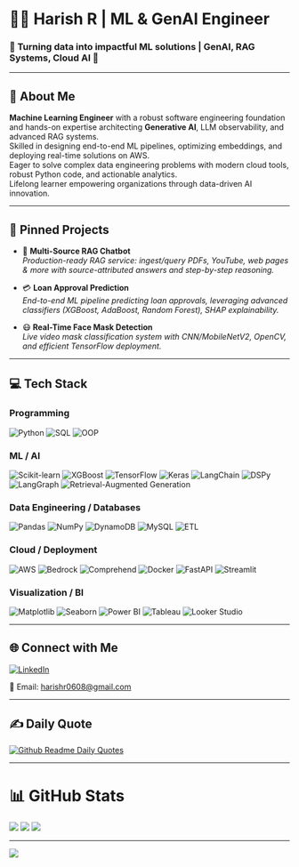 # 👨‍💻 Harish R | ML & GenAI Engineer

### 🔗 Turning data into impactful ML solutions | GenAI, RAG Systems, Cloud AI 🚀

---

## 💫 About Me

**Machine Learning Engineer** with a robust software engineering foundation and hands-on expertise architecting **Generative AI**, LLM observability, and advanced RAG systems.  
Skilled in designing end-to-end ML pipelines, optimizing embeddings, and deploying real-time solutions on AWS.  
Eager to solve complex data engineering problems with modern cloud tools, robust Python code, and actionable analytics.  
Lifelong learner empowering organizations through data-driven AI innovation.

---

## 📌 Pinned Projects

- 🧠 **Multi-Source RAG Chatbot**  
  *Production-ready RAG service: ingest/query PDFs, YouTube, web pages & more with source-attributed answers and step-by-step reasoning.*

- 💳 **Loan Approval Prediction**  
  *End-to-end ML pipeline predicting loan approvals, leveraging advanced classifiers (XGBoost, AdaBoost, Random Forest), SHAP explainability.*

- 😷 **Real-Time Face Mask Detection**  
  *Live video mask classification system with CNN/MobileNetV2, OpenCV, and efficient TensorFlow deployment.*

---

## 💻 Tech Stack

### Programming
![Python](https://img.shields.io/badge/Python-3670A0?style=flat&logo=python&logoColor=ffdd54)
![SQL](https://img.shields.io/badge/SQL-%2300f.svg?style=flat&logo=MySQL&logoColor=white)
![OOP](https://img.shields.io/badge/OOP-Concepts-blue?style=flat)

### ML / AI
![Scikit-learn](https://img.shields.io/badge/scikit--learn-%23F7931E.svg?style=flat&logo=scikit-learn&logoColor=white)
![XGBoost](https://img.shields.io/badge/XGBoost-%23FF6600.svg?style=flat&logo=xgboost&logoColor=white)
![TensorFlow](https://img.shields.io/badge/TensorFlow-%23FF6F00.svg?style=flat&logo=TensorFlow&logoColor=white)
![Keras](https://img.shields.io/badge/Keras-D00000?style=flat&logo=keras&logoColor=white)
![LangChain](https://img.shields.io/badge/LangChain-Developer-blue?style=flat)
![DSPy](https://img.shields.io/badge/DSPy-%2300c4ff.svg?style=flat&logo=ai)
![LangGraph](https://img.shields.io/badge/LangGraph-%23000000.svg?style=flat&logo=graph&logoColor=white)
![Retrieval-Augmented Generation](https://img.shields.io/badge/RAG-System-black?style=flat)

### Data Engineering / Databases
![Pandas](https://img.shields.io/badge/pandas-%23150458.svg?style=flat&logo=pandas&logoColor=white)
![NumPy](https://img.shields.io/badge/numpy-%23013243.svg?style=flat&logo=numpy&logoColor=white)
![DynamoDB](https://img.shields.io/badge/DynamoDB-%2300c4ff.svg?style=flat&logo=amazondynamodb&logoColor=white)
![MySQL](https://img.shields.io/badge/MySQL-005C84?style=flat&logo=mysql&logoColor=white)
![ETL](https://img.shields.io/badge/ETL-Pipeline-green?style=flat)

### Cloud / Deployment
![AWS](https://img.shields.io/badge/AWS-%23FF9900.svg?style=flat&logo=amazonaws&logoColor=white)
![Bedrock](https://img.shields.io/badge/AWS%20Bedrock-black?style=flat&logo=amazonaws&logoColor=orange)
![Comprehend](https://img.shields.io/badge/Amazon%20Comprehend-%2300A3E0.svg?style=flat&logo=amazon&logoColor=white)
![Docker](https://img.shields.io/badge/docker-%230db7ed.svg?style=flat&logo=docker&logoColor=white)
![FastAPI](https://img.shields.io/badge/FastAPI-005571?style=flat&logo=fastapi)
![Streamlit](https://img.shields.io/badge/Streamlit-%23FF4B4B.svg?style=flat&logo=streamlit&logoColor=white)

### Visualization / BI
![Matplotlib](https://img.shields.io/badge/Matplotlib-%23ffffff.svg?style=flat&logo=Matplotlib&logoColor=black)
![Seaborn](https://img.shields.io/badge/Seaborn-%230499C7.svg?style=flat&logo=python&logoColor=white)
![Power BI](https://img.shields.io/badge/power_bi-F2C811?style=flat&logo=powerbi&logoColor=black)
![Tableau](https://img.shields.io/badge/Tableau-E97627.svg?style=flat&logo=tableau&logoColor=white)
![Looker Studio](https://img.shields.io/badge/LookerStudio-%230D9DDC.svg?style=flat&logo=looker&logoColor=white)

---

## 🌐 Connect with Me

[![LinkedIn](https://img.shields.io/badge/LinkedIn-%230077B5.svg?logo=linkedin&logoColor=white)](https://www.linkedin.com/in/harishr0608/)


📩 Email: harishr0608@gmail.com

---

## ✍️ Daily Quote

[![Github Readme Daily Quotes](https://readme-daily-quotes.vercel.app/api?theme=radical&category=programming)](https://github.com/cheehwatang/github-readme-daily-quotes)
<!-- The quote card above updates automatically every day! -->

---

# 📊 GitHub Stats

![](https://github-readme-stats.vercel.app/api?username=Harishr0608&theme=blueberry&hide_border=false&include_all_commits=true&count_private=true)
![](https://github-readme-streak-stats.herokuapp.com/?user=Harishr0608&theme=blueberry&hide_border=false)
![](https://github-readme-stats.vercel.app/api/top-langs/?username=Harishr0608&theme=blueberry&hide_border=false&layout=compact)

---
[![](https://visitcount.itsvg.in/api?id=Harishr0608&icon=1&color=11)](https://visitcount.itsvg.in)

